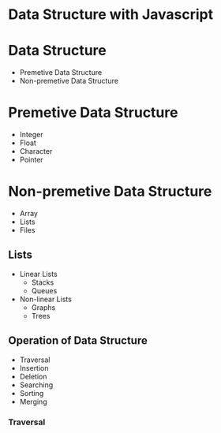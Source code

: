 # Data Structure with Javascript

# Data Structure

- Premetive Data Structure
- Non-premetive Data Structure

# Premetive Data Structure

- Integer
- Float
- Character
- Pointer

# Non-premetive Data Structure

- Array
- Lists
- Files

## Lists

- Linear Lists
  - Stacks
  - Queues
- Non-linear Lists
  - Graphs
  - Trees

## Operation of Data Structure

- Traversal
- Insertion
- Deletion
- Searching
- Sorting
- Merging

### Traversal
